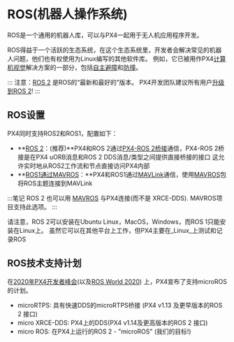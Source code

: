 # ROS(机器人操作系统)

ROS是一个通用的机器人库，可以与PX4一起用于无人机应用程序开发。

ROS得益于一个活跃的生态系统，在这个生态系统里，开发者会解决常见的机器人问题，他们也有权使用为Linux编写的其他软件库。 例如，它已被用作PX4[计算机视觉](../computer_vision/README.md)解决方案的一部分，包括[自主避障](../computer_vision/obstacle_avoidance.md)和[防撞](../computer_vision/collision_prevention.md)。

::: 注意：[ROS 2](../ros/ros2.md) 是ROS的“最新和最好的”版本。 PX4开发团队建议所有用户[升级到ROS 2](../ros/ros2.md)!
:::


## ROS设置

PX4同时支持ROS2和ROS1，配置如下：

- **[ROS 2](../ros/ros2.md)：(推荐)**PX4和ROS 2通过[PX4-ROS 2桥接](../ros/ros2_comm.md)通信，PX4-ROS 2桥接是在PX4 uORB消息和ROS 2 DDS消息/类型之间提供直接桥接的接口 这允许实时地从ROS2工作流和节点直接访问PX4内部
- **[ROS1通过MAVROS](../ros/ros1.md)：**PX4和ROS1通过[MAVLink](../middleware/mavlink.md)通信，使用[MAVROS](../ros/mavros_installation.md)包将ROS主题连接到MAVLink

:::笔记 ROS 2 也可以用 [MAVROS](https://github.com/mavlink/mavros/tree/ros2/mavros) 与PX4连接(而不是 XRCE-DDS). MAVROS项目支持此选项。
:::

请注意，ROS 2可以安装在Ubuntu Linux，MacOS，Windows，而ROS 1只能安装在Linux上。 虽然它可以在其他平台上工作，但PX4主要在_Linux_上测试和记录ROS


## ROS技术支持计划

在[2020年PX4开发者峰会](https://www.youtube.com/watch?v=lZ8crGI16qA)(以及[ROS World 2020](https://www.youtube.com/watch?v=8XRkzHqQSf0)) 上，PX4宣布了支持microROS的计划。

* microRTPS: 具有快速DDS的microRTPS桥接 (PX4 v1.13 及更早版本的ROS 2 接口)
* micro XRCE-DDS: PX4上的DDS(PX4 v1.14及更高版本的ROS 2 接口)
* micro ROS: 在PX4上运行的ROS 2 - "microROS" (我们的目标!)
